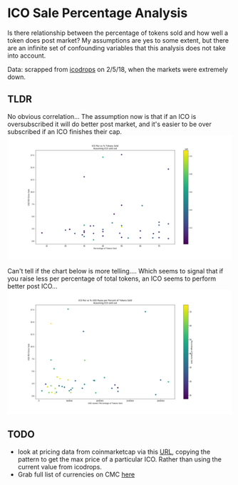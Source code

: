 # ICO Sale Percentage Analysis

Is there relationship between the percentage of tokens sold and how well a token does post market? My assumptions are yes to some extent, but there are an infinite set of confounding variables that this analysis does not take into account.


Data: scrapped from [icodrops](https://icodrops.com) on 2/5/18, when the markets were extremely down.

## TLDR
No obvious correlation...
The assumption now is that if an ICO is oversubscribed it will do better post market, and it's easier to be over subscribed if an ICO finishes their cap.
![ICO ROI vs Percentage of Tokens Sold](imgs/ico_roi_vs_tokens_sold.png)

Can't tell if the chart below is more telling.... Which seems to signal that if you raise less per percentage of total tokens, an ICO seems to perform better post ICO...
![ICO ROI vs USD Raise per Percent of Tokens Sold](imgs/ico_roi_vs_USD_raised_per_percent_sold.png)


## TODO
 * look at pricing data from coinmarketcap via this [URL](https://graphs2.coinmarketcap.com/currencies/bitcoin/), copying the pattern to get the max price of a particular ICO. Rather than using the current value from icodrops.
 * Grab full list of currencies on CMC [here](https://s2.coinmarketcap.com/generated/search/quick_search.json)

